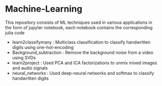 # Machine-Learning
This repository consists of ML techniques used in various applications in the form of jupyter notebook, each notebook contains the corresponding julia code 
- learn2classifymany : Multiclass classification to classify handwritten digits using one-hot-encoding
- Background_subtraction : Remove the background noise from a video using SVDs
- learn2project : Used PCA and ICA factorizations to unmix mixed images and audio signals
- neural_networks : Used deep-neural networks and softmax to classify handwritten digits

